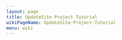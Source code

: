 ```yaml
---
layout: page
title: UpdateSite Project Tutorial
wikiPageName: UpdateSite-Project-Tutorial
menu: wiki
---
```



